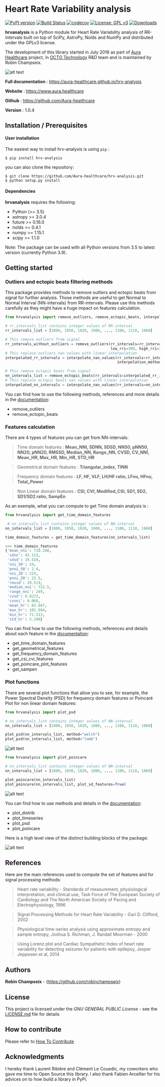 # Heart Rate Variability analysis

[![PyPI version](https://badge.fury.io/py/hrv-analysis.svg)](https://badge.fury.io/py/hrv-analysis)
[![Build Status](https://travis-ci.com/Aura-healthcare/hrvanalysis.svg?branch=master)](https://travis-ci.com/Aura-healthcare/hrvanalysis)
[![codecov](https://codecov.io/gh/Aura-healthcare/hrvanalysis/branch/master/graph/badge.svg)](https://codecov.io/gh/Aura-healthcare/hrvanalysis)
[![License: GPL v3](https://img.shields.io/badge/License-GPL%20v3-blue.svg)](https://www.gnu.org/licenses/gpl-3.0)
[![Downloads](https://pepy.tech/badge/hrv-analysis)](https://pepy.tech/project/hrv-analysis)

**hrvanalysis** is a Python module for Heart Rate Variability analysis of RR-intervals built on top of SciPy, AstroPy, Nolds and NumPy and distributed under the GPLv3 license.

The development of this library started in July 2018 as part of [Aura Healthcare](https://www.aura.healthcare) project, in [OCTO Technology](https://www.octo.com/fr) R&D team and is maintained by Robin Champseix.


![alt text](https://github.com/Aura-healthcare/hrv-analysis/blob/master/figures/timeserie_distrib_plot.png)

**Full documentation** : https://aura-healthcare.github.io/hrv-analysis

**Website** : https://www.aura.healthcare

**Github** : https://github.com/Aura-healthcare

**Version** : 1.0.4


## Installation / Prerequisites

#### User installation

The easiest way to install hrv-analysis is using ``pip`` :

    $ pip install hrv-analysis

you can also clone the repository:

    $ git clone https://github.com/Aura-healthcare/hrv-analysis.git
    $ python setup.py install

#### Dependencies

**hrvanalysis** requires the following:
- Python (>= 3.5)
- astropy >= 3.0.4
- future >= 0.16.0
- nolds >= 0.4.1
- numpy >= 1.15.1
- scipy >= 1.1.0

Note: The package can be used with all Python versions from 3.5 to latest version (currently Python 3.9).


## Getting started

### Outliers and ectopic beats filtering methods

This package provides methods to remove outliers and ectopic beats from signal for further analysis. Those methods are useful to get Normal to Normal Interval (NN-intervals) from RR-intervals.
Please use this methods carefully as they might have a huge impact on features calculation.

```python
from hrvanalysis import remove_outliers, remove_ectopic_beats, interpolate_nan_values

# rr_intervals_list contains integer values of RR-interval
rr_intervals_list = [1000, 1050, 1020, 1080, ..., 1100, 1110, 1060]

# This remove outliers from signal
rr_intervals_without_outliers = remove_outliers(rr_intervals=rr_intervals_list,  
                                                low_rri=300, high_rri=2000)
# This replace outliers nan values with linear interpolation
interpolated_rr_intervals = interpolate_nan_values(rr_intervals=rr_intervals_without_outliers,
                                                   interpolation_method="linear")

# This remove ectopic beats from signal
nn_intervals_list = remove_ectopic_beats(rr_intervals=interpolated_rr_intervals, method="malik")
# This replace ectopic beats nan values with linear interpolation
interpolated_nn_intervals = interpolate_nan_values(rr_intervals=nn_intervals_list)
```

You can find how to use the following methods, references and more details in the [documentation](https://aura-healthcare.github.io/hrv-analysis/tutorial.html):
- remove_outliers
- remove_ectopic_beats


### Features calculation

There are 4 types of features you can get from NN-intervals:

> Time domain features : **Mean_NNI, SDNN, SDSD, NN50, pNN50, NN20, pNN20, RMSSD, Median_NN, Range_NN, CVSD, CV_NNI, Mean_HR, Max_HR, Min_HR, STD_HR**

> Geometrical domain features : **Triangular_index, TINN**

> Frequency domain features : **LF, HF, VLF, LH/HF ratio, LFnu, HFnu, Total_Power**

> Non Linear domain features : **CSI, CVI, Modified_CSI, SD1, SD2, SD1/SD2 ratio, SampEn**

As an exemple, what you can compute to get Time domain analysis is :

```python
from hrvanalysis import get_time_domain_features

 # nn_intervals_list contains integer values of NN-interval
nn_intervals_list = [1000, 1050, 1020, 1080, ..., 1100, 1110, 1060]

time_domain_features = get_time_domain_features(nn_intervals_list)

>>> time_domain_features
{'mean_nni': 718.248,
 'sdnn': 43.113,
 'sdsd': 19.519,
 'nni_50': 24,
 'pnni_50': 2.4,
 'nni_20': 225,
 'pnni_20': 22.5,
 'rmssd': 19.519,
 'median_nni': 722.5,
 'range_nni': 249,
 'cvsd': 0.0272,
 'cvnni': 0.060,
 'mean_hr': 83.847,
 'max_hr': 101.694,
 'min_hr': 71.513,
 'std_hr': 5.196}
```

You can find how to use the following methods, references and details about each feature in the [documentation](https://aura-healthcare.github.io/hrv-analysis/tutorial.html):
- get_time_domain_features
- get_geometrical_features
- get_frequency_domain_features
- get_csi_cvi_features
- get_poincare_plot_features
- get_sampen


### Plot functions

There are several plot functions that allow you to see, for example, the Power Spectral Density (PSD) for frequency domain features or Poincaré Plot for non linear domain features:

```python
from hrvanalysis import plot_psd

# nn_intervals_list contains integer values of NN-interval
nn_intervals_list = [1000, 1050, 1020, 1080, ..., 1100, 1110, 1060]

plot_psd(nn_intervals_list, method="welch")
plot_psd(nn_intervals_list, method="lomb")
```

![alt text](https://github.com/Aura-healthcare/hrv-analysis/blob/master/figures/psd_periodogram_plot.png)


```python
from hrvanalysis import plot_poincare

# nn_intervals_list contains integer values of NN-interval
nn_intervals_list = [1000, 1050, 1020, 1080, ..., 1100, 1110, 1060]

plot_poincare(nn_intervals_list)
plot_poincare(nn_intervals_list, plot_sd_features=True)
```

![alt text](https://github.com/Aura-healthcare/hrv-analysis/blob/master/figures/poincare_plot.png)


You can find how to use methods and details in the [documentation](https://aura-healthcare.github.io/hrv-analysis/tutorial.html):
- plot_distrib
- plot_timeseries
- plot_psd
- plot_poincare


Here is a high level view of the distinct building blocks of the package:

![alt text](https://github.com/Aura-healthcare/hrv-analysis/blob/master/figures/architecture.png)


## References

Here are the main references used to compute the set of features and for signal processing methods:

> Heart rate variability - Standards of measurement, physiological interpretation, and clinical use, Task Force of The European Society of Cardiology and The North American Society of Pacing and Electrophysiology, 1996

> Signal Processing Methods for Heart Rate Variability - Gari D. Clifford, 2002

> Physiological time-series analysis using approximate entropy and sample entropy, Joshua S. Richman, J. Randall Moorman - 2000

> Using Lorenz plot and Cardiac Sympathetic Index of heart rate variability for detecting seizures for patients with epilepsy, Jesper Jeppesen et al, 2014


## Authors

**Robin Champseix** - (https://github.com/robinchampseix)


## License

This project is licensed under the *GNU GENERAL PUBLIC License* - see the [LICENSE.md](https://github.com/Aura-healthcare/hrv-analysis/blob/master/LICENSE) file for details

## How to contribute
Please refer to [How To Contribute](https://github.com/Aura-healthcare/hrv-analysis/blob/master/CONTRIBUTING.md)

## Acknowledgments

I hereby thank Laurent Ribière and Clément Le Couedic, my coworkers who gave me time to Open Source this library.
I also thank Fabien Arcellier for his advices on to how build a library in PyPi.
